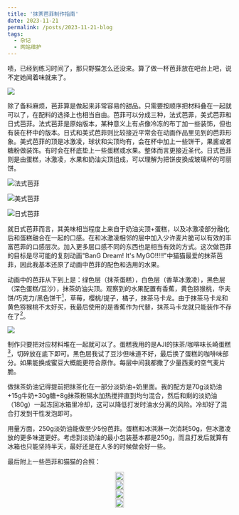 ```yaml
---
title: '抹茶芭菲制作指南'
date: 2023-11-21
permalink: /posts/2023-11-21-blog
tags:
  - 杂记
  - 网站维护
---
```


啧，已经到练习时间了，那只野猫怎么还没来。算了做一杯芭菲放在吧台上吧，说不定她闻着味就来了。

[![](https://lailaps0713-blog.oss-cn-shanghai.aliyuncs.com/img/2023/DSC_8452.jpg?x-oss-process=image/resize,l_1920)](https://lailaps0713-blog.oss-cn-shanghai.aliyuncs.com/img/2023/DSC_8452.jpg)

除了备料麻烦，芭菲算是做起来非常容易的甜品。只需要按顺序把材料叠在一起就可以了，在配料的选择上也相当自由。芭菲可以分成三种，法式芭菲，美式芭菲和日式芭菲。法式芭菲是原始版本，某种意义上有点像冷冻的布丁加一些装饰，但也有装在杯中的版本。日式和美式芭菲则比较接近平常会在动画作品里见到的芭菲形象。美式芭菲的顶是冰激凌，球状和尖顶均有，会在杯中加上一些饼干，果酱或者糖粉做装饰。有时会在杯底垫上一些蛋糕或水果。整体而言更接近圣代。日式芭菲则是由蛋糕，冰激凌，水果和奶油尖顶组成，可以理解为把饼皮换成玻璃杯的可丽饼。

![](https://lailaps0713-blog.oss-cn-shanghai.aliyuncs.com/img/2023/20231121224113.png "法式芭菲")

![](https://lailaps0713-blog.oss-cn-shanghai.aliyuncs.com/img/2023/20231121224720.png "美式芭菲")

![](https://lailaps0713-blog.oss-cn-shanghai.aliyuncs.com/img/2023/20231121224201.png "日式芭菲")

就日式芭菲而言，其美味相当程度上来自于奶油尖顶+蛋糕，以及冰激凌部分融化后和蛋糕融合在一起的口感。在和冰激凌相邻的层中加入少许麦片脆可以有效的丰富芭菲的口感层次。加入更多层口感不同的东西也是相当有效的方式。这次做芭菲的目标是尽可能的复刻动画"BanG Dream! It's MyGO!!!!!"中猫猫最爱的抹茶芭菲，因此我基本还原了动画中芭菲的配色和选用的水果。

动画中的芭菲从下到上是：绿色层（抹茶蛋糕），白色层（香草冰激凌），黑色层（深色蛋糕/豆沙），抹茶奶油尖顶。观察到的水果配置有香蕉，黄色猕猴桃，华夫饼/巧克力/黑色饼干[^1]，草莓，樱桃/提子，橘子，抹茶马卡龙。由于抹茶马卡龙和黄色猕猴桃不太好买，我最后使用的是香蕉作为代替，抹茶马卡龙就只能装作不存在了[^2]。

![](https://lailaps0713-blog.oss-cn-shanghai.aliyuncs.com/img/2023/IMG_8128(20231120-002240).PNG)

制作只要把对应材料堆在一起就可以了。蛋糕我用的是AJI的抹茶/咖啡味长崎蛋糕[^3]，切碎放在底下即可。黑色层我试了豆沙但味道不好，最后换了蛋糕的咖啡味部分。如果能换成蜜豆大概能更符合原作。每层中间我都撒了少量西麦的空气麦片脆。

做抹茶奶油记得提前把抹茶化在一部分淡奶油+奶里面。我的配方是70g淡奶油+15g牛奶+30g糖+8g抹茶粉隔水加热搅拌直到均匀混合，然后和剩的淡奶油（180g）一起冻回冰箱里冷却，这可以降低打发时油水分离的风险。冷却好了混合打发到干性发泡即可。

用量方面，250g淡奶油能做至少5份芭菲。蛋糕和冰淇淋一次消耗50g，但冰激凌放的更多味道更好。考虑到淡奶油的最小包装基本都是250g，而且打发后就算有冰箱也只能坚持半天，最好还是在人多的时候做会好一些。

最后附上一些芭菲和猫猫的合照：

<head>
  <meta charset="utf-8" />
  <title>Swiper demo</title>
  <meta name="viewport" content="width=device-width, initial-scale=1, minimum-scale=1, maximum-scale=1" />
  <!-- Link Swiper's CSS -->
  <link rel="stylesheet" href="../assets/css/swiper-bundle.min.css" />
  
  <!-- Demo styles -->
  <style>
   
    .swiper {
      width: 100%;
      height: 100%;
    }

    .swiper-slide {
      text-align: center;
      font-size: 18px;
      display: flex;
      justify-content: center;
      align-items: center;
    }

    .swiper {
      width: 100%;
      height: 300px;
      margin-left: auto;
      margin-right: auto;
    }

    .swiper-slide {
      background-size: cover;
      background-position: center;
    }

    .mySwiper2 {
      height: 80%;
      width: 100%;
    }

    .mySwiper {
      height: 20%;
      box-sizing: border-box;
      padding: 10px 0;
    }

    .mySwiper .swiper-slide {
      width: 25%;
      height: 100%;
      opacity: 0.4;
    }

    .mySwiper .swiper-slide-thumb-active {
      opacity: 1;
    }

    .swiper-slide img {
      display: block;
      width: 100%;
      height: 100%;
      object-fit: cover;
    }
  </style>
</head>

<!-- Swiper -->

  <div style="--swiper-navigation-color: #fff; --swiper-pagination-color: #fff" class="swiper mySwiper2">
    <div class="swiper-wrapper">
      <div class="swiper-slide">
        <a href="https://lailaps0713-blog.oss-cn-shanghai.aliyuncs.com/img/2023/DSC_8464.jpg">
	        <img src="https://lailaps0713-blog.oss-cn-shanghai.aliyuncs.com/img/2023/DSC_8464.jpg?x-oss-process=image/resize,l_1920"/>
        </a>
      </div>
      <div class="swiper-slide">
        <a href="https://lailaps0713-blog.oss-cn-shanghai.aliyuncs.com/img/2023/DSC_8439.jpg">
	        <img src="https://lailaps0713-blog.oss-cn-shanghai.aliyuncs.com/img/2023/DSC_8439.jpg?x-oss-process=image/resize,l_1920"/>
        </a>
      </div>
      <div class="swiper-slide">
        <a href="https://lailaps0713-blog.oss-cn-shanghai.aliyuncs.com/img/2023/DSC_8435.jpg">
	        <img src="https://lailaps0713-blog.oss-cn-shanghai.aliyuncs.com/img/2023/DSC_8435.jpg?x-oss-process=image/resize,l_1920"/>
        </a>
      </div>
      <div class="swiper-slide">
        <a href="https://lailaps0713-blog.oss-cn-shanghai.aliyuncs.com/img/2023/DSC_8444.jpg">
	        <img src="https://lailaps0713-blog.oss-cn-shanghai.aliyuncs.com/img/2023/DSC_8444.jpg?x-oss-process=image/resize,l_1920"/>
        </a>
      </div>
    </div>
    <div class="swiper-button-next"></div>
    <div class="swiper-button-prev"></div>
  </div>
  <div thumbsSlider="" class="swiper mySwiper">
    <div class="swiper-wrapper">
      <div class="swiper-slide">
	      <img src="https://lailaps0713-blog.oss-cn-shanghai.aliyuncs.com/img/2023/DSC_8464.jpg?x-oss-process=image/resize,l_480"/>
      </div>
      <div class="swiper-slide">
	      <img src="https://lailaps0713-blog.oss-cn-shanghai.aliyuncs.com/img/2023/DSC_8439.jpg?x-oss-process=image/resize,l_480"/>
      </div>
      <div class="swiper-slide">
	      <img src="https://lailaps0713-blog.oss-cn-shanghai.aliyuncs.com/img/2023/DSC_8435.jpg?x-oss-process=image/resize,l_480"/>
      </div>
      <div class="swiper-slide">
	      <img src="https://lailaps0713-blog.oss-cn-shanghai.aliyuncs.com/img/2023/DSC_8444.jpg?x-oss-process=image/resize,l_480"/>
      </div>
    </div>
  </div>

  <!-- Swiper JS -->
  <script src="../assets/js/swiper-bundle.min.js"></script>

  <!-- Initialize Swiper -->
  <script>
    var swiper = new Swiper(".mySwiper", {
      loop: true,
      spaceBetween: 10,
      slidesPerView: 4,
      freeMode: true,
      watchSlidesProgress: true,
    });
    var swiper2 = new Swiper(".mySwiper2", {
      loop: true,
      spaceBetween: 10,
      navigation: {
        nextEl: ".swiper-button-next",
        prevEl: ".swiper-button-prev",
      },
      thumbs: {
        swiper: swiper,
      },
    });
  </script>

[^1]: 实在认不出来是啥了……
[^2]: 反正社团没有大小合适的杯子，有也装不下。
[^3]: 其实只是因为天猫超市没有纯抹茶口味的。以及使用口感更轻盈的戚风甚至天使蛋糕味道会更好，但制作会比较耗时。
